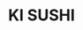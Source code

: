 ---
layout: place
title: "KI SUSHI"
permalink: /new-york/brooklyn/ki-sushi.html
stateAbbr: NY
stateName: New York
cityName: Brooklyn
place_id: ChIJiXgxF05awokRzcgnxMbCR9U
photos:
  - name: >-
      places/ChIJiXgxF05awokRzcgnxMbCR9U/photos/AeeoHcKtS0iBh834aIuY0yEElJqyubQztukRT7VhgR7GfqPaMNtxsBpU5SqgGhZ1VeqrueXsolnDPoBeKjAZafvQahImvCYLerB-_iGZ5ur40db2FsRb6y7y62pAzvGWEoE1BJWTnZuWKN2v8nKMfu6cGjSG7SlDXhMmJl7Ah0xn47kIapOndpVPI24jrksKI1_ous15b-DiqQBs-pLZ6tfhQ03d6MkRiJT2MB3y-x6IJMxwLT35Uv2Jg0_L8gUrmahLfR3M_9DOm1XTqsjbTW3X67okfi0iUt4qT7uy53CezyQ5A1AbcsDmdrzX-YZg46jBKS7w4VRlqGhAwSjzpY7xmfhe5oI4ej9cD1ckHieL_K7-r5yFoxom0pspZEfO0QPk5qE1ZmQeI7_1hrg0HLZi5Ho1hn7nle1ng3GOClkSqd5DNAk
    widthPx: 2048
    heightPx: 1365
    authorAttributions:
      - displayName: ZAGAT
        uri: https://maps.google.com/maps/contrib/104111246635874032234
        photoUri: >-
          https://lh3.googleusercontent.com/a-/ALV-UjXZq0qbuEUgw9Eir03vnSBDb6s8og_ZDry88dsmOfjvT2fB7jll_A=s100-p-k-no-mo
    flagContentUri: >-
      https://www.google.com/local/imagery/report/?cb_client=maps_api_places.places_api&image_key=!1e10!2sCIHM0ogKEICAgID8vMqt7QE&hl=en-US
    googleMapsUri: >-
      https://www.google.com/maps/place//data=!3m4!1e2!3m2!1sCIHM0ogKEICAgID8vMqt7QE!2e10!4m2!3m1!1s0x89c25a4e17317889:0xd547c2c6c427c8cd
  - name: >-
      places/ChIJiXgxF05awokRzcgnxMbCR9U/photos/AeeoHcK7V-WATSLwM6FJLtyzylJDzPBLjFJHvc69yK19erePWkkQtCNHVYS-tIwLCso9i1zOCxcFXazNZtPWFu5Qv04srHBj_DkibFhyqABgXy1-h7aYYZxKm1GLnapR0gvEq5PwN7MB_-F7xkWAfikl1aJDnLV8JwWypuJgjuKn3qCiI0pz1OMEcHp_9eSUyzbTDwfAXZvlGalnYdOc83KqyZH_OcwtimBQQGX89PZ_3TdvHi9yRHbW9E8BrORLj6M3DZF5np6-_6AndZdVLs2oB8TtsvqSKvkPdpCwBpxRN3AODas-Bcrhz-AuRUPgipdVvhAMi-QaCF1vQX_kxOikkXtKEjgVm72HDe94olvZec_Y5wP8diNoSye5ZJzr0CYQw4VsGN1L7XcW4X7cwsz2udAUsbecw2So1A5MYu4kQZAHfR8N
    widthPx: 2048
    heightPx: 1365
    authorAttributions:
      - displayName: ZAGAT
        uri: https://maps.google.com/maps/contrib/104111246635874032234
        photoUri: >-
          https://lh3.googleusercontent.com/a-/ALV-UjXZq0qbuEUgw9Eir03vnSBDb6s8og_ZDry88dsmOfjvT2fB7jll_A=s100-p-k-no-mo
    flagContentUri: >-
      https://www.google.com/local/imagery/report/?cb_client=maps_api_places.places_api&image_key=!1e10!2sCIHM0ogKEICAgID8goW3owE&hl=en-US
    googleMapsUri: >-
      https://www.google.com/maps/place//data=!3m4!1e2!3m2!1sCIHM0ogKEICAgID8goW3owE!2e10!4m2!3m1!1s0x89c25a4e17317889:0xd547c2c6c427c8cd
  - name: >-
      places/ChIJiXgxF05awokRzcgnxMbCR9U/photos/AeeoHcI7oajr0pgsDpcx2P8qcdbvgWblvbguEByUR-L3j7I5SkiKw6DZACSEXsRFXssZa7ZzNIL_fB5qtJM8GW0lwxSM0tBE5OUIF4FUegcp-XF7t0AsmPiuuTNhww2nxNULfSA130koMDYDPM16X7zp8d_5G51-C8xfK6WD7NbvbHUt51pgbPoMHFb4OfDOgL_sDMhUGdVmuZCwzLD-4i5qdAmFnARQ82LFnyfnAPpu6tXYgsSPLCVt6Wt83KS5wA-vNXdj15vmorrKZNMu5B1XjBgDP_oObYpKPTUyVsZ_9xlpWp9g5-uYSJQGr69OGYDVrr3CwYexjEuyFoMGDFjmtamTRArdMAJEtXVSqr7Rx_DhXwDwLxya2RN1gd2dCGesGVq0s9ZpuP3Tsn2ZZpfgw16UW3PKfFLr6SomM-lerVow5Q
    widthPx: 4000
    heightPx: 3000
    authorAttributions:
      - displayName: John Sotiriadis
        uri: https://maps.google.com/maps/contrib/117653432247898115838
        photoUri: >-
          https://lh3.googleusercontent.com/a-/ALV-UjWHFkZTPmUsw8ycnOxcMj2yJmVXNV8KrnYiQG2ObZ-HfF8-lsT46Q=s100-p-k-no-mo
    flagContentUri: >-
      https://www.google.com/local/imagery/report/?cb_client=maps_api_places.places_api&image_key=!1e10!2sCIHM0ogKEICAgICLoa-nNQ&hl=en-US
    googleMapsUri: >-
      https://www.google.com/maps/place//data=!3m4!1e2!3m2!1sCIHM0ogKEICAgICLoa-nNQ!2e10!4m2!3m1!1s0x89c25a4e17317889:0xd547c2c6c427c8cd
  - name: >-
      places/ChIJiXgxF05awokRzcgnxMbCR9U/photos/AeeoHcL2Z1-fwI-eo2VDkc5yyUJE8wBi_FSyi0GhyTS8Q2kBaLrqMV4WodoD3a2Qkf1jEfReAGH9ixpQVRc-0MxxY9nEv1XdWf5_UGI3ta2x19giMxgEmhn9JbGigTTGFNfXuo_iwE1bzfNIYTi42OvNizhNuZbU3fWExFlOTQu8ltcLt6UUGXsWlIjdUswb4fCGBnO_zBR8-zhwwU0txLKmanbi-Wej5HFTc5YZaxUxPzKODpWRK64zO1S_bIob-fqqZEjVgcE5IyHZDt_FtbwaSOyUKaCbQTLeFZtacwEl6o4Codc4j-OCD53f0h36zjKmtAUt6ie8xfeW7Dr0qrKITqMbg6uKxmRuIUsskfLnM_5k9jUKa4-JgT1rBv7eIRNfR1W-iaKKAXWLUsw0NtMZ-9rr92H0oYH1pzcywPjY84VMuDSf
    widthPx: 3072
    heightPx: 4080
    authorAttributions:
      - displayName: Chris Coulthrust
        uri: https://maps.google.com/maps/contrib/115398655128381145221
        photoUri: >-
          https://lh3.googleusercontent.com/a-/ALV-UjWjEMk4G_YwLbrqnBW1lDrP4-7jaim-yo7KsxMwvqi5KjdzFM-P=s100-p-k-no-mo
    flagContentUri: >-
      https://www.google.com/local/imagery/report/?cb_client=maps_api_places.places_api&image_key=!1e10!2sCIHM0ogKEICAgIC7lv-FgwE&hl=en-US
    googleMapsUri: >-
      https://www.google.com/maps/place//data=!3m4!1e2!3m2!1sCIHM0ogKEICAgIC7lv-FgwE!2e10!4m2!3m1!1s0x89c25a4e17317889:0xd547c2c6c427c8cd
  - name: >-
      places/ChIJiXgxF05awokRzcgnxMbCR9U/photos/AeeoHcLQUfD9NDf_jgzaJ8hzyFTiGJSVFQsLI9y-dI9lqEjIT28cLSGlkOVIS7xEArrCJK60XGyngcREWX2OngS89v0fRCAxrKzT1OPIFCSvGr-UMc2O4_Mc6MOLFhFrDJkLIjSUhR7AWsdhqKR2K0viasroPoR1ioQXNdIf7YY7Iu42-_U_YcBZ-CA5eoktUm3B-8BMoldfhiKo4bYJzYXxgTyw-Pvk9nP3elgnh5xAnrFhvrQxGUREbBIVzfRsNrdIVYdkbTbKFdsc3eP_EqaJbFVydNEYzDXo3HfpU_Lig94at0ykcK9Q-MHFh4SK5VYzdQiKrM8LqK9anHXRDXvvHLxZ99_K2OhXPve2ozU0kJxYvyonW9Zia45iNHYEGjpYQEwA5E_PB7LnGS_LcvBRLjGXMXJsRP7mIGmttUuEzytHL9bn
    widthPx: 3024
    heightPx: 4032
    authorAttributions:
      - displayName: Kseniia Boro
        uri: https://maps.google.com/maps/contrib/108442945132269227781
        photoUri: >-
          https://lh3.googleusercontent.com/a/ACg8ocLdGpWUHWtDQH59i_PpieEwK_7_hOQnpnV0aLi4as6QVanVeLs=s100-p-k-no-mo
    flagContentUri: >-
      https://www.google.com/local/imagery/report/?cb_client=maps_api_places.places_api&image_key=!1e10!2sCIHM0ogKEICAgIC-qKDm1QE&hl=en-US
    googleMapsUri: >-
      https://www.google.com/maps/place//data=!3m4!1e2!3m2!1sCIHM0ogKEICAgIC-qKDm1QE!2e10!4m2!3m1!1s0x89c25a4e17317889:0xd547c2c6c427c8cd
  - name: >-
      places/ChIJiXgxF05awokRzcgnxMbCR9U/photos/AeeoHcL1Ex4f-MAdb2mFGw96Y7zbWkjb-rfB2UapYpNdWqmwF1RrQhtCFa3UBcnR0qj-d6-pkhqw3IdBSwYkUQ_yUVynVFJnwTl6DpUCQiAZvnf2-GIhAXW1sXIjc1deA0Vf3S4EBSs4jlOM0ZKQpULHHsLgN3OH-tN8xtQf93lEgz5Siioffxw8HWms5W_Zdt_W4mCp8HKOCeb2iYmYWAOipc8E16YiPchwArLgYRje9R4MnFG8nOwmvQqBLOlYy7WszitHvDIkgFhEUvHNuCwTGcl5mUKy8V_h6NPLuXlfPATNLdRs2mx00AQ2jl3jt6VuLHgN-3QBXda0USCbqFqsdgBdYPLe3VYjfL6QbRWWZcthpIX4w4BT4_-AeW4TJ92Z4lf4nYuCkyCM2uQaDSEQJ_GzhfbK-wLuZD7Rx9-cliG3uZ4
    widthPx: 3024
    heightPx: 4032
    authorAttributions:
      - displayName: Alina Grin
        uri: https://maps.google.com/maps/contrib/116740694957136947635
        photoUri: >-
          https://lh3.googleusercontent.com/a-/ALV-UjXOfXGK_3jlBay86Zm-X1WwMl1fxk0G2H4_SpVLdMpF3jq_n2FYsg=s100-p-k-no-mo
    flagContentUri: >-
      https://www.google.com/local/imagery/report/?cb_client=maps_api_places.places_api&image_key=!1e10!2sCIHM0ogKEICAgICj__6wiAE&hl=en-US
    googleMapsUri: >-
      https://www.google.com/maps/place//data=!3m4!1e2!3m2!1sCIHM0ogKEICAgICj__6wiAE!2e10!4m2!3m1!1s0x89c25a4e17317889:0xd547c2c6c427c8cd
  - name: >-
      places/ChIJiXgxF05awokRzcgnxMbCR9U/photos/AeeoHcKKEg1KzOXaNp_N8BxpSAXC057r3KAN29eAiXZxL39q0aogemj-eZshdU8kOYxvo7WbJoGEwz7LwHyrBXPLoEv6U07489uV9F3Obic5-6eXrB-bPuPzNwApoWJeEGpnv6CsqWeN6bhY2u6eN6ix-9y5Ccl9Ad1ikSVNXU1bpU_xo9EtgN-vTEcU_-xrctn5mmyjOQxZF-kss45LX3XEBG2onUfZS6uglBNW4bxvQyZNMYuJ5_wh-iffCEBXGmeNvyBo-5-srpLE4hDT3J4B5u1a4neuNNe66EHNbAGR8E799DZ6Jhmpoo06T-B9Rd-R0row-yU9dMNBIbPsrQxTt953AAptpn3BEsisxTESuVU3DEnVMtYnrgxb4RCRG_e-B6TkqwXNYma8qn-0rf3oGGC8IlHlJwqU-Gh3O0XSule-xQ
    widthPx: 1536
    heightPx: 2048
    authorAttributions:
      - displayName: Elaine
        uri: https://maps.google.com/maps/contrib/102942977206164769293
        photoUri: >-
          https://lh3.googleusercontent.com/a-/ALV-UjU7Qz5kyhFUbrI8TYg5pCjTP4qlhOJiOeBb32T3R_JmrE7FQh7IXA=s100-p-k-no-mo
    flagContentUri: >-
      https://www.google.com/local/imagery/report/?cb_client=maps_api_places.places_api&image_key=!1e10!2sCIHM0ogKEICAgIC_5amQYw&hl=en-US
    googleMapsUri: >-
      https://www.google.com/maps/place//data=!3m4!1e2!3m2!1sCIHM0ogKEICAgIC_5amQYw!2e10!4m2!3m1!1s0x89c25a4e17317889:0xd547c2c6c427c8cd
  - name: >-
      places/ChIJiXgxF05awokRzcgnxMbCR9U/photos/AeeoHcIjcjXQ2EJQruJzpj7hRmF_UNFwVaEuj4q3IxKymcvUawfnbp8TCJAiN_jJz-AMrv87TAnpniSV_F05KDieRY5EjJ9oub0zJNjNqm1X7018iyHlzyoQCB7xGS5KqwDila289Vu8YRd69caOVa_Wg4AFNfbkwenTA2IwBKMbGxJ0TzztYA0aF7FZRV2yMB6WiwkywJ-sdnLjsBS5X7vPQGrRsOgEbhpSj9vq24DKU0v2CpfcuJgjjR2Iua5VVmY8UxLfKiG9AuzR-kb7R5FOQgGIFifVoYGnBW2bnWdp3uqHXb4Bo0pRWmGAttksU8HI5_rpN0xnQiPRmzpar6AGiEXv9lFri4ix4JgF9lXKiq_6Yo9_xvSLdtuHU7Vn9JdRAzkmDqxKU0t3zG5m4VN3n1tu-axpTWYywH5Q4rkeIMDlWM2J
    widthPx: 2803
    heightPx: 2803
    authorAttributions:
      - displayName: The Hungry Hedonist
        uri: https://maps.google.com/maps/contrib/100929575480476060913
        photoUri: >-
          https://lh3.googleusercontent.com/a/ACg8ocLRGk2YErdOkF7CFhEoRVGHKLHGEKOs51Kj8D1s7DnyaWrJhw=s100-p-k-no-mo
    flagContentUri: >-
      https://www.google.com/local/imagery/report/?cb_client=maps_api_places.places_api&image_key=!1e10!2sCIHM0ogKEICAgICJ3pza7wE&hl=en-US
    googleMapsUri: >-
      https://www.google.com/maps/place//data=!3m4!1e2!3m2!1sCIHM0ogKEICAgICJ3pza7wE!2e10!4m2!3m1!1s0x89c25a4e17317889:0xd547c2c6c427c8cd
  - name: >-
      places/ChIJiXgxF05awokRzcgnxMbCR9U/photos/AeeoHcK1sP3KJ0iOw0QAFdfjgycykVxlBgVJmH3RXipSBmzLE43O0Ue-wT6hWhXYkPYpjbduE7HTWkoaPN63fqzJtzLHjB4g2mgyXsVKCIJWviGlW0Pn4HElOPT4MZOe7B5tKNFjCSF7lD6Y8dWJdcbQwWLYb1xHzmj_nb_SgS_URDRJ6EaGGaAONHZ5jgx6n7629uDV4zBLbN7Qt-1ngcue1Luj79cSBtwm_6MAjojE5ME6Zr_NH4gSr8yH9YWgUV5gcaHif48_l2fQo9di-ydks5OsZRTkQIGlVGqREXqBg2z2_57WXbPSZmecAgOvmGmj8zqvjMxK-wcvV95ByK6FjjcauLh7uPwjSoqSMFaRh7ME2CsnZ00SJWpwlLFP4MNCxSbSbzXN-Ns9QKh53prxfO3azHI89O8DbCpdJAWsdloGJw
    widthPx: 3024
    heightPx: 4032
    authorAttributions:
      - displayName: Olena Sokolenko
        uri: https://maps.google.com/maps/contrib/100627418695702698481
        photoUri: >-
          https://lh3.googleusercontent.com/a/ACg8ocKoYZqSi_81DIKLctIEDD9k7WCJW7O7UQXgWjFuH5MOPzL-iQ=s100-p-k-no-mo
    flagContentUri: >-
      https://www.google.com/local/imagery/report/?cb_client=maps_api_places.places_api&image_key=!1e10!2sCIHM0ogKEICAgICXscjhGw&hl=en-US
    googleMapsUri: >-
      https://www.google.com/maps/place//data=!3m4!1e2!3m2!1sCIHM0ogKEICAgICXscjhGw!2e10!4m2!3m1!1s0x89c25a4e17317889:0xd547c2c6c427c8cd
  - name: >-
      places/ChIJiXgxF05awokRzcgnxMbCR9U/photos/AeeoHcIupK2jhBhGE9ScAluwVMkfBgcSU23JBwZGr6qzQm9Ay4CrMcGXhlTzLGtuKkOqA_DNgjLFij6NN_TI12SPcL3YYW3hbbclj66d-hB09BPyb7yelVV1zDNsT_nk6jQADnDF7tirVcO1oY_tIibKFk1m8lDSRVgbggcn1zQhxKLtlNSm7pG0DwDoml5Hu55-oXamaYhP7ZqrLjWy_Vw0UTMvSkEqD9tObyebqu9jxO6wUUJDrVOvs_i1o1xLDimUtvdo-DXS0md-mj1nofR1Gytk9blGvxKHjvgAjfBH86fcYWJawHJ3OOdFQxhJxzweFg7RIza-h0UZuy7XFlfFdbktqEFjiHJnzKGGUo-XhVYK2k4F0RyXF16Nu4UbRnhGD9lm-_SLQLdlodb-Ozd_ObVicZfBzTK8bdi8FRUrXTcvoOoZ
    widthPx: 3024
    heightPx: 4032
    authorAttributions:
      - displayName: Felix Cruz
        uri: https://maps.google.com/maps/contrib/109382373070597028527
        photoUri: >-
          https://lh3.googleusercontent.com/a-/ALV-UjXtdkxK3IzDYkh-mriWNw5Col32j5HXVC3CpU9DxJ9EvRP6HAGw=s100-p-k-no-mo
    flagContentUri: >-
      https://www.google.com/local/imagery/report/?cb_client=maps_api_places.places_api&image_key=!1e10!2sCIHM0ogKEICAgIDH1dC7vgE&hl=en-US
    googleMapsUri: >-
      https://www.google.com/maps/place//data=!3m4!1e2!3m2!1sCIHM0ogKEICAgIDH1dC7vgE!2e10!4m2!3m1!1s0x89c25a4e17317889:0xd547c2c6c427c8cd
address: 122 Smith St, Brooklyn, NY 11201, USA
street: 122 Smith St
city: Brooklyn
state: NY
zip: '11201'
country: USA
neighborhood: Boerum Hill
latitude: '40.687620'
longitude: '-73.990012'
accessibility_options:
  wheelchairAccessibleParking: false
  wheelchairAccessibleEntrance: true
  wheelchairAccessibleRestroom: true
  wheelchairAccessibleSeating: true
business_status: OPERATIONAL
name: KI SUSHI
google_maps_links:
  directionsUri: >-
    https://www.google.com/maps/dir//''/data=!4m7!4m6!1m1!4e2!1m2!1m1!1s0x89c25a4e17317889:0xd547c2c6c427c8cd!3e0
  placeUri: https://maps.google.com/?cid=15368466412375361741
  writeAReviewUri: >-
    https://www.google.com/maps/place//data=!4m3!3m2!1s0x89c25a4e17317889:0xd547c2c6c427c8cd!12e1
  reviewsUri: >-
    https://www.google.com/maps/place//data=!4m4!3m3!1s0x89c25a4e17317889:0xd547c2c6c427c8cd!9m1!1b1
  photosUri: >-
    https://www.google.com/maps/place//data=!4m3!3m2!1s0x89c25a4e17317889:0xd547c2c6c427c8cd!10e5
primary_type: Japanese Restaurant
opening_hours:
  regular: null
  current: null
secondary_opening_hours:
  regular:
    weekdayDescriptions: null
    type: null
  current:
    weekdayDescriptions: null
    type: null
phone: null
price_level: null
price_range: null
rating: null
rating_count: 0
website: null
description: null
reviews: null
parking_options: null
payment_options: null
allow_dogs: null
curbside_pickup: null
delivery: null
dine_in: null
good_for_children: null
good_for_groups: null
good_for_sports: null
live_music: null
menu_for_children: null
outdoor_seating: null
reservable: null
restroom: null
serves_beer: null
serves_breakfast: null
serves_brunch: null
serves_cocktails: null
serves_coffee: null
serves_dinner: null
serves_dessert: null
serves_lunch: null
serves_vegetarian_food: null
serves_wine: null
takeout: null
slug: KI-SUSHI

---